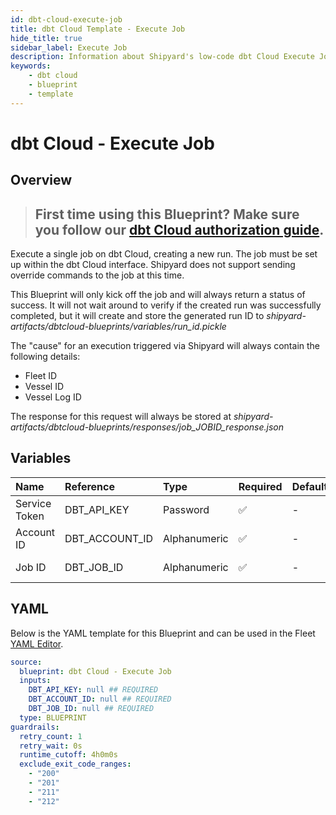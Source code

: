 ```yaml
---
id: dbt-cloud-execute-job
title: dbt Cloud Template - Execute Job
hide_title: true
sidebar_label: Execute Job
description: Information about Shipyard's low-code dbt Cloud Execute Job blueprint. Execute an existing job in the dbt Cloud interface without waiting for results.
keywords:
    - dbt cloud
    - blueprint
    - template
---
```


# dbt Cloud - Execute Job

## Overview

> ## **First time using this Blueprint? Make sure you follow our [dbt Cloud authorization guide](https://www.shipyardapp.com/docs/blueprint-library/dbt-cloud/dbt-cloud-authorization/)**.

Execute a single job on dbt Cloud, creating a new run. The job must be set up within the dbt Cloud interface. Shipyard does not support sending override commands to the job at this time.

This Blueprint will only kick off the job and will always return a status of success. It will not wait around to verify if the created run was successfully completed, but it will create and store the generated run ID to _shipyard-artifacts/dbtcloud-blueprints/variables/run_id.pickle_

The "cause" for an execution triggered via Shipyard will always contain the following details:
- Fleet ID
- Vessel ID
- Vessel Log ID


The response for this request will always be stored at _shipyard-artifacts/dbtcloud-blueprints/responses/job_JOBID_response.json_



## Variables

| Name | Reference | Type | Required | Default | Options | Description |
|:---|:---|:---|:---|:---|:---|:---|
| Service Token | DBT_API_KEY | Password | :white_check_mark: | - | - | Your unique service token for dbt Cloud. Instructions for how to get this token can be found in the authorization documentation. |
| Account ID | DBT_ACCOUNT_ID | Alphanumeric | :white_check_mark: | - | - | Your unique Account ID, found in the URL of dbt Cloud. https://cloud.getdbt.com/#/accounts/ACCOUNT_ID/projects/PROJECT_ID/dashboard/ |
| Job ID | DBT_JOB_ID | Alphanumeric | :white_check_mark: | - | - | The ID of a specific job you want to run, found in the URL of dbt Cloud. https://cloud.getdbt.com/#/accounts/ACCOUNT_ID/projects/PROJECT_ID/jobs/JOB_ID/ |


## YAML

Below is the YAML template for this Blueprint and can be used in the Fleet [YAML Editor](../../reference/fleets/yaml-editor.md).

```yaml
source:
  blueprint: dbt Cloud - Execute Job
  inputs:
    DBT_API_KEY: null ## REQUIRED
    DBT_ACCOUNT_ID: null ## REQUIRED
    DBT_JOB_ID: null ## REQUIRED
  type: BLUEPRINT
guardrails:
  retry_count: 1
  retry_wait: 0s
  runtime_cutoff: 4h0m0s
  exclude_exit_code_ranges:
    - "200"
    - "201"
    - "211"
    - "212"
```
